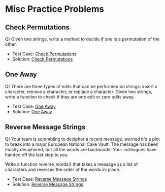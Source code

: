 # Misc Practice Problems

## Check Permutations
Q) Given two strings, write a method to decide if one is a permutation of the other.

- Test Case: [Check Permutations](../../test/practice_problem_tests/misc/check_permutations_test.py)
- Solution: [Check Permutations](./check_permutations.py)


## One Away
Q) There are three types of edits that can be performed on strings: insert a character, remove a character, or replace a character. Given two strings, write a function to check if they are one edit or zero edits away.

- Test Case: [One Away](../../test/practice_problem_tests/misc/one_away_test.py)
- Solution: [One Away](./one_away.py)


## Reverse Message Strings
Q) Your team is scrambling to decipher a recent message, worried it's a plot to break into a major European National Cake Vault. The message has been mostly deciphered, but all the words are backwards! Your colleagues have handed off the last step to you.

Write a function reverse_words() that takes a message as a list of characters and reverses the order of the words in-place.

- Test Case: [Reverse Message Strings](../../test/practice_problem_tests/misc/reverse_message_strings_test.py)
- Solution: [Reverse Message Strings](./reverse_message_strings.py)
